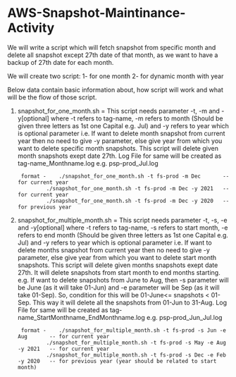 # AWS-Snapshot-Maintinance-Activity

We will write a script which will fetch snapshot from specific month and delete all snapshot except 27th date of that month, as we want to have a backup of 27th date for each month.

We will create two script: 
1- for one month
2- for dynamic month with year 

Below data contain basic information about, how script will work and what will be the flow of those script.

1. snapshot_for_one_month.sh =
		This script needs parameter -t, -m and -y[optional] where -t refers to tag-name, -m refers to month (Should be given three letters as 1st one Capital e.g. Jul) and -y refers to year which is optional parameter i.e. If want to delete month snapshot from current year then no need to give -y parameter, else give year from which you want to delete specific month snapshots.   This script will delete given month snapshots exept date 27th. Log File for same will  be created as tag-name_Monthname.log  e.g. psp-prod_Jul.log

		format -  	./snapshot_for_one_month.sh -t fs-prod -m Dec  		-- for current year
				./snapshot_for_one_month.sh -t fs-prod -m Dec -y 2021	-- for current year
				./snapshot_for_one_month.sh -t fs-prod -m Dec -y 2020	-- for previous year

3. snapshot_for_multiple_month.sh =
		This script needs parameter -t, -s, -e and -y[optional] where -t refers to tag-name, -s refers to start month, -e refers to end month  (Should be given three letters as 1st one Capital e.g. Jul) and -y refers to year which is optional parameter i.e. If want to delete months snapshot from current year then no need to give -y parameter, else give year from which you want to delete start month snapshots. This script will delete given months snapshots exept date 27th. It will delete snapshots from start month to end months starting. e.g. If want to delete snapshots from June to Aug, then -s parameter will be June (as it will take 01-Jun) and -e parameter will be Sep (as it will take 01-Sep). So, condition for this will be 01-June<= snapshots < 01-Sep. This way it will delete all the snapshots from 01-Jun to 31-Aug. Log File for same will  be created as     tag-name_StartMonthname_EndMonthname.log  e.g. psp-prod_Jun_Jul.log
		
		format -	./snapshot_for_multiple_month.sh -t fs-prod -s Jun -e Aug		-- for current year
				./snapshot_for_multiple_month.sh -t fs-prod -s May -e Aug -y 2021	-- for current year
				./snapshot_for_multiple_month.sh -t fs-prod -s Dec -e Feb -y 2020	-- for previous year (year should be related to start month)
